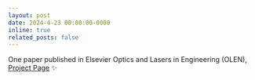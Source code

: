 ```yaml
---
layout: post
date: 2024-4-23 00:00:00-0000
inline: true
related_posts: false
---
```


One paper published in Elsevier Optics and Lasers in Engineering (OLEN), [Project Page](https://tangeego.github.io/projects/6_project/) :sparkles: